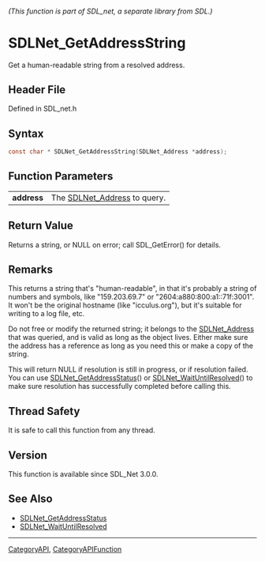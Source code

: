 ###### (This function is part of SDL_net, a separate library from SDL.)
# SDLNet_GetAddressString

Get a human-readable string from a resolved address.

## Header File

Defined in SDL_net.h

## Syntax

```c
const char * SDLNet_GetAddressString(SDLNet_Address *address);

```

## Function Parameters

|                 |                                                |
| --------------- | ---------------------------------------------- |
| **address**     | The [SDLNet_Address](SDLNet_Address) to query. |

## Return Value

Returns a string, or NULL on error; call SDL_GetError() for details.

## Remarks

This returns a string that's "human-readable", in that it's probably a
string of numbers and symbols, like "159.203.69.7" or
"2604:a880:800:a1::71f:3001". It won't be the original hostname (like
"icculus.org"), but it's suitable for writing to a log file, etc.

Do not free or modify the returned string; it belongs to the
[SDLNet_Address](SDLNet_Address) that was queried, and is valid as long as
the object lives. Either make sure the address has a reference as long as
you need this or make a copy of the string.

This will return NULL if resolution is still in progress, or if resolution
failed. You can use [SDLNet_GetAddressStatus](SDLNet_GetAddressStatus)() or
[SDLNet_WaitUntilResolved](SDLNet_WaitUntilResolved)() to make sure
resolution has successfully completed before calling this.

## Thread Safety

It is safe to call this function from any thread.

## Version

This function is available since SDL_Net 3.0.0.

## See Also

* [SDLNet_GetAddressStatus](SDLNet_GetAddressStatus)
* [SDLNet_WaitUntilResolved](SDLNet_WaitUntilResolved)

----
[CategoryAPI](CategoryAPI), [CategoryAPIFunction](CategoryAPIFunction)

